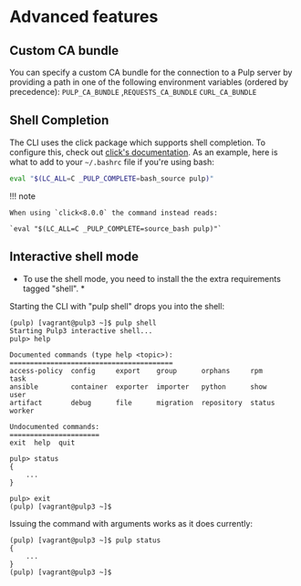# Advanced features

## Custom CA bundle

You can specify a custom CA bundle for the connection to a Pulp server by providing a path in one of the following environment variables (ordered by precedence):
`PULP_CA_BUNDLE` ,`REQUESTS_CA_BUNDLE` `CURL_CA_BUNDLE`

## Shell Completion

The CLI uses the click package which supports shell completion.
To configure this, check out [click's documentation](https://click.palletsprojects.com/en/8.0.x/shell_completion/).
As an example, here is what to add to your `~/.bashrc` file if you're using bash:

```bash
eval "$(LC_ALL=C _PULP_COMPLETE=bash_source pulp)"
```

!!! note

    When using `click<8.0.0` the command instead reads:

    `eval "$(LC_ALL=C _PULP_COMPLETE=source_bash pulp)"`

## Interactive shell mode

* To use the shell mode, you need to install the the extra requirements tagged "shell". *

Starting the CLI with "pulp shell" drops you into the shell:
```plain
(pulp) [vagrant@pulp3 ~]$ pulp shell
Starting Pulp3 interactive shell...
pulp> help

Documented commands (type help <topic>):
========================================
access-policy  config     export    group      orphans     rpm     task
ansible        container  exporter  importer   python      show    user
artifact       debug      file      migration  repository  status  worker

Undocumented commands:
======================
exit  help  quit

pulp> status
{
    ...
}

pulp> exit
(pulp) [vagrant@pulp3 ~]$
```

Issuing the command with arguments works as it does currently:
```plain
(pulp) [vagrant@pulp3 ~]$ pulp status
{
    ...
}
(pulp) [vagrant@pulp3 ~]$
```
